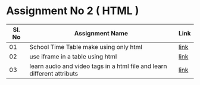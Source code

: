 # Assignment No 2  ( HTML )

|Sl. No|Assignment Name|Link|
|------|---------------|----|
|01|School Time Table make using only html|[link](https://sm8uti.github.io/Ineuron-Full-JavaScript-2.0/Assignments/06-Nov-2022/timeTable.html)|
|02|use iframe in a table using html|[link](https://sm8uti.github.io/Ineuron-Full-JavaScript-2.0/Assignments/06-Nov-2022/videoTable.html)|
|03|learn audio and video tags in a html file and learn different attributs|[link](https://sm8uti.github.io/Ineuron-Full-JavaScript-2.0/Assignments/06-Nov-2022/videoAndAudio.html)|
